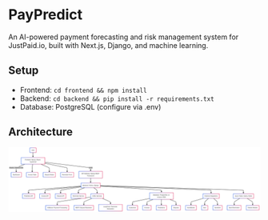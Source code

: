 # PayPredict
An AI-powered payment forecasting and risk management system for JustPaid.io, built with Next.js, Django, and machine learning.

## Setup
- Frontend: `cd frontend && npm install`
- Backend: `cd backend && pip install -r requirements.txt`
- Database: PostgreSQL (configure via .env)

## Architecture
![Diagram](./paypredict.png)